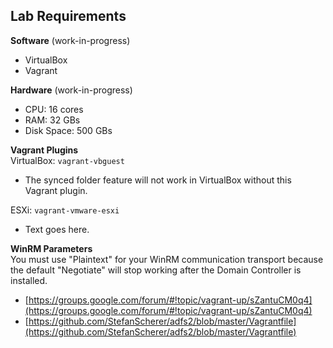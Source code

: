 ## Lab Requirements
**Software** (work-in-progress)  
* VirtualBox
* Vagrant

**Hardware** (work-in-progress)  
* CPU: 16 cores
* RAM: 32 GBs
* Disk Space: 500 GBs 

**Vagrant Plugins**  
VirtualBox: `vagrant-vbguest`
* The synced folder feature will not work in VirtualBox without this Vagrant plugin. 

ESXi: `vagrant-vmware-esxi`
* Text goes here.

**WinRM Parameters**  
You must use "Plaintext" for your WinRM communication transport because the default "Negotiate" will stop working after the Domain Controller is installed.   
* [https://groups.google.com/forum/#!topic/vagrant-up/sZantuCM0q4](https://groups.google.com/forum/#!topic/vagrant-up/sZantuCM0q4)  
* [https://github.com/StefanScherer/adfs2/blob/master/Vagrantfile](https://github.com/StefanScherer/adfs2/blob/master/Vagrantfile)